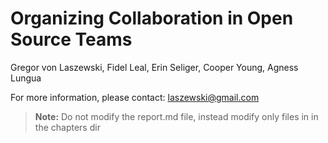 # Organizing Collaboration in Open Source Teams

Gregor von Laszewski, Fidel Leal, Erin Seliger, Cooper Young, Agness Lungua

For more information, please contact: <laszewski@gmail.com>

> **Note:** Do not modify the report.md file, instead modify only files in in the chapters dir

